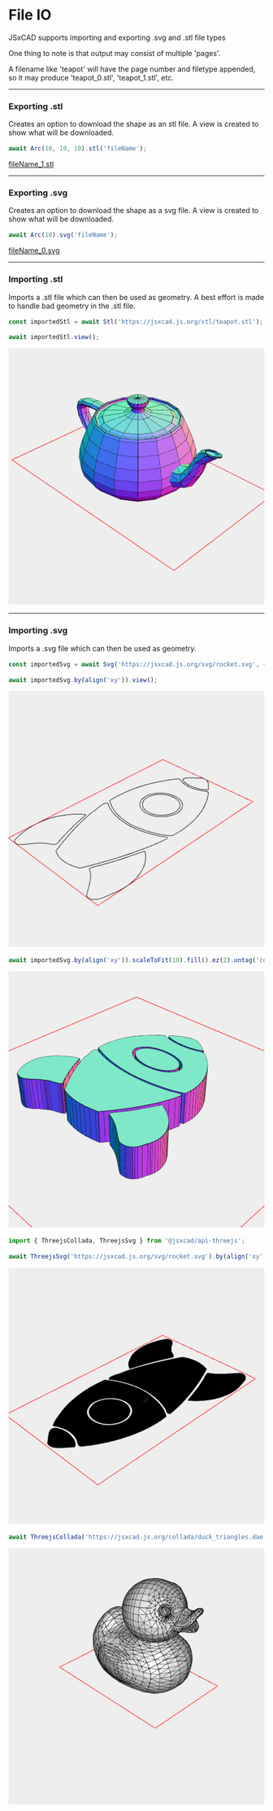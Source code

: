 # File IO
JSxCAD supports importing and exporting .svg and .stl file types

One thing to note is that output may consist of multiple 'pages'.

A filename like 'teapot' will have the page number and filetype appended, so it may produce 'teapot_0.stl', 'teapot_1.stl', etc.

---
### Exporting .stl
Creates an option to download the shape as an stl file. A view is created to show what will be downloaded.

```JavaScript
await Arc(10, 10, 10).stl('fileName');
```

[fileName_1.stl](file_import_and_export.fileName_1.stl)

---
### Exporting .svg
Creates an option to download the shape as a svg file. A view is created to show what will be downloaded.

```JavaScript
await Arc(10).svg('fileName');
```

[fileName_0.svg](file_import_and_export.fileName_0.svg)

---
### Importing .stl
Imports a .stl file which can then be used as geometry. A best effort is made to handle bad geometry in the .stl file.

```JavaScript
const importedStl = await Stl('https://jsxcad.js.org/stl/teapot.stl');
```

```JavaScript
await importedStl.view();
```

![Image](file_import_and_export.md.$8.png)

---
### Importing .svg
Imports a .svg file which can then be used as geometry.

```JavaScript
const importedSvg = await Svg('https://jsxcad.js.org/svg/rocket.svg', { fill: false });
```

```JavaScript
await importedSvg.by(align('xy')).view();
```

![Image](file_import_and_export.md.$10.png)

```JavaScript
await importedSvg.by(align('xy')).scaleToFit(10).fill().ez(2).untag('color:#090000').view();
```

![Image](file_import_and_export.md.$11.png)

```JavaScript
import { ThreejsCollada, ThreejsSvg } from '@jsxcad/api-threejs';
```

```JavaScript
await ThreejsSvg('https://jsxcad.js.org/svg/rocket.svg').by(align('xy')).view();
```

![Image](file_import_and_export.md.$12.png)

```JavaScript
await ThreejsCollada('https://jsxcad.js.org/collada/duck_triangles.dae').rx(1/4).view();
```

![Image](file_import_and_export.md.$13.png)
